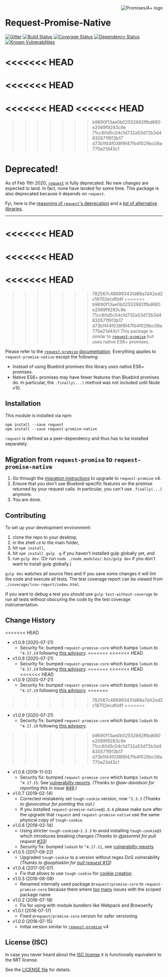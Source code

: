 <a href="http://promisesaplus.com/">
    <img src="https://promises-aplus.github.io/promises-spec/assets/logo-small.png" align="right" alt="Promises/A+ logo" />
</a>

# Request-Promise-Native

[![Gitter](https://img.shields.io/badge/gitter-join_chat-blue.svg?style=flat-square&maxAge=2592000)](https://gitter.im/request/request-promise?utm_source=badge&utm_medium=badge&utm_campaign=pr-badge&utm_content=badge)
[![Build Status](https://img.shields.io/travis/request/request-promise-native/master.svg?style=flat-square&maxAge=2592000)](https://travis-ci.org/request/request-promise-native)
[![Coverage Status](https://img.shields.io/coveralls/request/request-promise-native.svg?style=flat-square&maxAge=2592000)](https://coveralls.io/r/request/request-promise-native)
[![Dependency Status](https://img.shields.io/david/request/request-promise-native.svg?style=flat-square&maxAge=2592000)](https://david-dm.org/request/request-promise-native)
[![Known Vulnerabilities](https://snyk.io/test/npm/request-promise-native/badge.svg?style=flat-square&maxAge=2592000)](https://snyk.io/test/npm/request-promise-native)

<<<<<<< HEAD
=======
<<<<<<< HEAD
=======
<<<<<<< HEAD
<<<<<<< HEAD
=======
>>>>>>> b9690f13ae0b02552662ffbd680e2069f9283c9e
>>>>>>> 71cc80d5c04c1d732a53d72b3d4830571f913b17
>>>>>>> d73b1f44f038f8f47fb4f029bc08a770a21d43c1
# Deprecated!

As of Feb 11th 2020, [`request`](https://github.com/request/request) is fully deprecated. No new changes are expected to land. In fact, none have landed for some time. This package is also deprecated because it depends on `request`.

Fyi, here is the [reasoning of `request`'s deprecation](https://github.com/request/request/issues/3142) and a [list of alternative libraries](https://github.com/request/request/issues/3143).

---

<<<<<<< HEAD
=======
<<<<<<< HEAD
=======
<<<<<<< HEAD
=======
>>>>>>> 782567c486993431d88a7d42ed2c18702ecdfd4f
=======
>>>>>>> b9690f13ae0b02552662ffbd680e2069f9283c9e
>>>>>>> 71cc80d5c04c1d732a53d72b3d4830571f913b17
>>>>>>> d73b1f44f038f8f47fb4f029bc08a770a21d43c1
This package is similar to [`request-promise`](https://www.npmjs.com/package/request-promise) but uses native ES6+ promises.

Please refer to the [`request-promise` documentation](https://www.npmjs.com/package/request-promise). Everything applies to `request-promise-native` except the following:
- Instead of using Bluebird promises this library uses native ES6+ promises.
- Native ES6+ promises may have fewer features than Bluebird promises do. In particular, the `.finally(...)` method was not included until Node v10.

## Installation

This module is installed via npm:

```
npm install --save request
npm install --save request-promise-native
```

`request` is defined as a peer-dependency and thus has to be installed separately.

## Migration from `request-promise` to `request-promise-native`

1. Go through the [migration instructions](https://github.com/request/request-promise#migration-from-v3-to-v4) to upgrade to `request-promise` v4.
2. Ensure that you don't use Bluebird-specific features on the promise returned by your request calls. In particular, you can't use `.finally(...)` anymore.
3. You are done.

## Contributing

To set up your development environment:

1. clone the repo to your desktop,
2. in the shell `cd` to the main folder,
3. hit `npm install`,
4. hit `npm install gulp -g` if you haven't installed gulp globally yet, and
5. run `gulp dev`. (Or run `node ./node_modules/.bin/gulp dev` if you don't want to install gulp globally.)

`gulp dev` watches all source files and if you save some changes it will lint the code and execute all tests. The test coverage report can be viewed from `./coverage/lcov-report/index.html`.

If you want to debug a test you should use `gulp test-without-coverage` to run all tests without obscuring the code by the test coverage instrumentation.

## Change History

<<<<<<< HEAD
- v1.0.9 (2020-07-21)
    - Security fix: bumped `request-promise-core` which bumps `lodash` to `^4.17.19` following [this advisory](https://www.npmjs.com/advisories/1523).
=======
<<<<<<< HEAD
- v1.0.9 (2020-07-21)
    - Security fix: bumped `request-promise-core` which bumps `lodash` to `^4.17.19` following [this advisory](https://www.npmjs.com/advisories/1523).
=======
<<<<<<< HEAD
<<<<<<< HEAD
- v1.0.9 (2020-07-21)
    - Security fix: bumped `request-promise-core` which bumps `lodash` to `^4.17.19` following [this advisory](https://www.npmjs.com/advisories/1523).
=======
>>>>>>> 782567c486993431d88a7d42ed2c18702ecdfd4f
=======
- v1.0.9 (2020-07-21)
    - Security fix: bumped `request-promise-core` which bumps `lodash` to `^4.17.19` following [this advisory](https://www.npmjs.com/advisories/1523).
>>>>>>> b9690f13ae0b02552662ffbd680e2069f9283c9e
>>>>>>> 71cc80d5c04c1d732a53d72b3d4830571f913b17
>>>>>>> d73b1f44f038f8f47fb4f029bc08a770a21d43c1
- v1.0.8 (2019-11-03)
    - Security fix: bumped `request-promise-core` which bumps `lodash` to `^4.17.15`. See [vulnerabilty reports](https://snyk.io/vuln/search?q=lodash&type=npm).
      *(Thanks to @aw-davidson for reporting this in issue [#49](https://github.com/request/request-promise-native/issues/49).)*
- v1.0.7 (2019-02-14)
    - Corrected mistakenly set `tough-cookie` version, now `^2.3.3`
      *(Thanks to @evocateur for pointing this out.)*
    - If you installed `request-promise-native@1.0.6` please make sure after the upgrade that `request` and `request-promise-native` use the same physical copy of `tough-cookie`.
- v1.0.6 (2019-02-14)
    - Using stricter `tough-cookie@~2.3.3` to avoid installing `tough-cookie@3` which introduces breaking changes
      *(Thanks to @jasonmit for pull request [#33](https://github.com/request/request-promise-native/pull/33/))*
    - Security fix: bumped `lodash` to `^4.17.11`, see [vulnerabilty reports](https://snyk.io/vuln/search?q=lodash&type=npm)
- v1.0.5 (2017-09-22)
    - Upgraded `tough-cookie` to a version without regex DoS vulnerability
      *(Thanks to @sophieklm for [pull request #13](https://github.com/request/request-promise-native/pull/13))*
- v1.0.4 (2017-05-07)
    - Fix that allows to use `tough-cookie` for [cookie creation](https://github.com/request/request-promise#include-a-cookie)
- v1.0.3 (2016-08-08)
    - Renamed internally used package `@request/promise-core` to `request-promise-core` because there where [too](https://github.com/request/request-promise/issues/137) [many](https://github.com/request/request-promise/issues/141) issues with the scoped package name
- v1.0.2 (2016-07-18)
    - Fix for using with module bundlers like Webpack and Browserify
- v1.0.1 (2016-07-17)
    - Fixed `@request/promise-core` version for safer versioning
- v1.0.0 (2016-07-15)
    - Initial version similar to [`request-promise`](https://www.npmjs.com/package/request-promise) v4

## License (ISC)

In case you never heard about the [ISC license](http://en.wikipedia.org/wiki/ISC_license) it is functionally equivalent to the MIT license.

See the [LICENSE file](LICENSE) for details.
